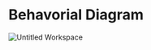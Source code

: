 # Behavorial Diagram


![Untitled Workspace](https://user-images.githubusercontent.com/101593349/161402159-e16a0b86-66c6-48fc-94ad-ed6e9695a6ac.jpeg)
